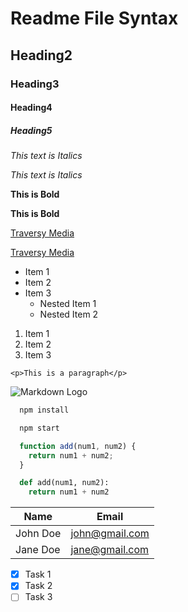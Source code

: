 <!-- Headings-->
# Readme File Syntax
## Heading2
### Heading3
#### Heading4
##### Heading5

<!-- Italics-->
*This text is Italics*

_This text is Italics_

<!-- Bold-->
**This is Bold**

__This is Bold__

[Traversy Media](http://www.traversymedia.com)

[Traversy Media](http://www.traversymedia.com "Traversy Media")

<!-- UL -->
* Item 1
* Item 2
* Item 3
  * Nested Item 1
  * Nested Item 2

<!-- OL -->
1. Item 1
1. Item 2
1. Item 3

<!-- Inline Code Block -->
`<p>This is a paragraph</p>`

<!-- Images -->
![Markdown Logo](https://markdown-here.com/img/icon256.png)

<!-- Github Markdown -->

<!-- Code Blocks -->
```bash
  npm install

  npm start
```

```javascript
  function add(num1, num2) {
    return num1 + num2;
  }
```

```python
  def add(num1, num2):
    return num1 + num2
```

<!-- Tables -->
| Name     | Email          |
| -------- | -------------- |
| John Doe | john@gmail.com |
| Jane Doe | jane@gmail.com |

<!-- Task List -->
* [x] Task 1
* [x] Task 2
* [ ] Task 3
